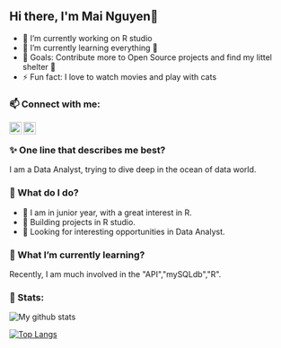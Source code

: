## Hi there, I'm Mai Nguyen👋

- 🔭 I’m currently working on R studio
- 🌱 I’m currently learning everything 🤣
- 🥅 Goals: Contribute more to Open Source projects and find my littel shelter :city_sunrise:
- ⚡ Fun fact: I love to watch movies and play with cats 


### 📫 Connect with me:
[<img align="left" alt="codeSTACKr | LinkedIn" width="22px" src="https://cdn.jsdelivr.net/npm/simple-icons@v3/icons/linkedin.svg" />][linkedin]
[<img align="left" alt="codeSTACKr | Instagram" width="22px" src="https://cdn.jsdelivr.net/npm/simple-icons@v3/icons/instagram.svg" />][instagram]

<br>


### :sparkles: One line that describes me best?

I am a Data Analyst, trying to dive deep in the ocean of data world.


### 🤔 What do I do? 

 - :green_book: I am in junior year, with a great interest in R.
 - :green_book: Building projects in R studio. 
 - :green_book: Looking for interesting opportunities in Data Analyst.

### 🌱 What I’m currently learning?

Recently, I am much involved in the "API","mySQLdb","R".

### 📶 Stats:
<!-- ![My github stats](https://github-readme-stats.vercel.app/api?username=mai1999nguyen&show_icons=true&title_color=fff&icon_color=79ff97&text_color=9f9f9f&bg_color=151515&count_private=true) -->

![My github stats](https://github-readme-stats.vercel.app/api?username=mai1999nguyen&show_icons=true&theme=dracula&count_private=true)

[![Top Langs](https://github-readme-stats.vercel.app/api/top-langs/?username=mai1999nguyen&theme=dracula&layout=compact)](https://github.com/anuraghazra/github-readme-stats)

[instagram]: https://www.instagram.com/hm.3112/
[linkedin]: https://www.linkedin.com/in/nguyen-mai-999799187/
